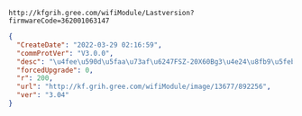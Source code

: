 `http://kfgrih.gree.com/wifiModule/Lastversion?firmwareCode=362001063147`

```json
{
  "CreateDate": "2022-03-29 02:16:59",
  "commProtVer": "V3.0.0",
  "desc": "\u4fee\u590d\u5faa\u73af\u6247FSZ-20X60Bg3\u4e24\u8fb9\u5feb\u901f\u63a7\u5236\uff0c\u6570\u636e\u540c\u6b65\u5f02\u5e38\u95ee\u9898\u3002",
  "forcedUpgrade": 0,
  "r": 200,
  "url": "http://kf.grih.gree.com/wifiModule/image/13677/892256",
  "ver": "3.04"
}
```